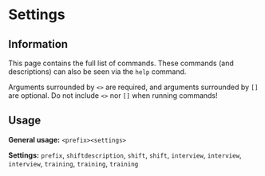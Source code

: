 # Settings

## Information
This page contains the full list of commands. These commands (and descriptions) can also be seen via the `help` command.

Arguments surrounded by `<>` are required, and arguments surrounded by `[]` are optional. Do not include `<>` nor `[]` when running commands!

## Usage
**General usage:** `<prefix><settings>`

**Settings:** `prefix`, `shiftdescription`, `shift`, `shift`, `interview`, `interview`, `interview`, `training`, `training`, `training`

